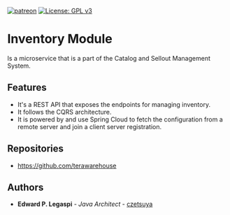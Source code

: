 [![patreon](https://c5.patreon.com/external/logo/become_a_patron_button.png)](https://www.patreon.com/bePatron?u=12280211)
[![License: GPL v3](https://img.shields.io/badge/License-GPLv3-blue.svg)](https://www.gnu.org/licenses/gpl-3.0)

# Inventory Module

Is a microservice that is a part of the Catalog and Sellout Management System.

## Features

 - It's a REST API that exposes the endpoints for managing inventory.
 - It follows the CQRS architecture.
 - It is powered by and use Spring Cloud to fetch the configuration from a remote server and join a client server registration.

## Repositories

 - https://github.com/terawarehouse
 
## Authors

 * **Edward P. Legaspi** - *Java Architect* - [czetsuya](https://github.com/czetsuya)
